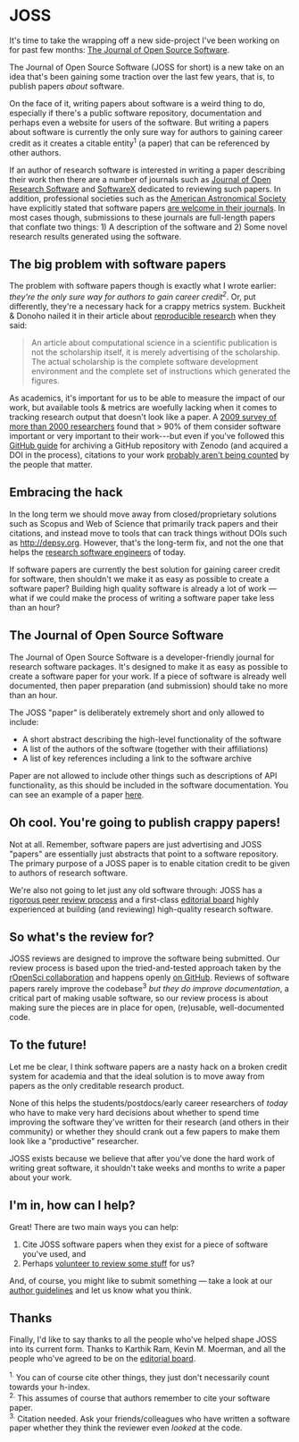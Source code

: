 # JOSS

It's time to take the wrapping off a new side-project I've been working on for past few months: [The Journal of Open Source Software](http://joss.theoj.org).

The Journal of Open Source Software (JOSS for short) is a new take on an idea that's been gaining some traction over the last few years, that is, to publish papers _about_ software.

On the face of it, writing papers about software is a weird thing to do, especially if there's a public software repository, documentation and perhaps even a website for users of the software. But writing a papers about software is currently the only sure way for authors to gaining career credit as it creates a citable entity<sup>1</sup> (a paper) that can be referenced by other authors.

If an author of research software is interested in writing a paper describing their work then there are a number of journals such as [Journal of Open Research Software](http://openresearchsoftware.metajnl.com/) and [SoftwareX](http://www.journals.elsevier.com/softwarex/) dedicated to reviewing such papers. In addition, professional societies such as the [American Astronomical Society](https://aas.org/) have explicitly stated that software papers [are welcome in their journals](http://journals.aas.org/policy/software.html). In most cases though, submissions to these journals are full-length papers that conflate two things: 1) A description of the software and 2) Some novel research results generated using the software.

## The big problem with software papers

The problem with software papers though is exactly what I wrote earlier: _they're the only sure way for authors to gain career credit<sup>2</sup>_. Or, put differently, they're a necessary hack for a crappy metrics system. Buckheit & Donoho nailed it in their article about [reproducible research](http://statweb.stanford.edu/~wavelab/Wavelab_850/wavelab.pdf) when they said:

> An article about computational science in a scientific publication is not the scholarship itself, it is merely advertising of the scholarship. The actual scholarship is the complete software development environment and the complete set of instructions which generated the figures.

As academics, it's important for us to be able to measure the impact of our work, but available tools & metrics are woefully lacking when it comes to tracking research output that doesn't look like a paper. A [2009 survey of more than 2000 researchers](http://ieeexplore.ieee.org/xpl/articleDetails.jsp?arnumber=5069155) found that > 90% of them consider software important or very important to their work---but even if you've followed this [GitHub guide](https://guides.github.com/activities/citable-code/) for archiving a GitHub repository with Zenodo (and acquired a DOI in the process), citations to your work [probably aren't being counted](http://www.carlboettiger.info/2013/06/03/DOI-citable.html) by the people that matter.

## Embracing the hack

In the long term we should move away from closed/proprietary solutions such as Scopus and Web of Science that primarily track papers and their citations, and instead move to tools that can track things without DOIs such as http://depsy.org. However, that's the long-term fix, and not the one that helps the [research software engineers](http://www.rse.ac.uk/who.html) of today.

If software papers are currently the best solution for gaining career credit for software, then shouldn't we make it as easy as possible to create a software paper? Building high quality software is already a lot of work — what if we could make the process of writing a software paper take less than an hour?

## The Journal of Open Source Software

The Journal of Open Source Software is a developer-friendly journal for research software packages. It's designed to make it as easy as possible to create a software paper for your work. If a piece of software is already well documented, then paper preparation (and submission) should take no more than an hour.

The JOSS "paper" is deliberately extremely short and only allowed to include:

- A short abstract describing the high-level functionality of the software
- A list of the authors of the software (together with their affiliations)
- A list of key references including a link to the software archive

Paper are not allowed to include other things such as descriptions of API functionality, as this should be included in the software documentation. You can see an example of a paper [here](https://github.com/arfon/fidgit/blob/master/paper/paper.pdf).

## Oh cool. You're going to publish crappy papers!

Not at all. Remember, software papers are just advertising and JOSS "papers" are essentially just abstracts that point to a software repository. The primary purpose of a JOSS paper is to enable citation credit to be given to authors of research software.

We're also not going to let just any old software through: JOSS has a [rigorous peer review process](http://joss.theoj.org/about#reviewer_guidelines) and a first-class [editorial board](http://joss.theoj.org/about#editorial_board) highly experienced at building (and reviewing) high-quality research software.

## So what's the review for?

JOSS reviews are designed to improve the software being submitted. Our review process is based upon the tried-and-tested approach taken by the [rOpenSci collaboration](https://github.com/ropensci) and happens openly [on GitHub](https://github.com/openjournals/joss-reviews). Reviews of software papers rarely improve the codebase<sup>3</sup> _but they do improve documentation_, a critical part of making usable software, so our review process is about making sure the pieces are in place for open, (re)usable, well-documented code.

## To the future!

Let me be clear, I think software papers are a nasty hack on a broken credit system for academia and that the ideal solution is to move away from papers as the only creditable research product.

None of this helps the students/postdocs/early career researchers of _today_ who have to make very hard decisions about whether to spend time improving the software they've written for their research (and others in their community) or whether they should crank out a few papers to make them look like a "productive" researcher.

JOSS exists because we believe that after you've done the hard work of writing great software, it shouldn't take weeks and months to write a paper about your work.

## I'm in, how can I help?

Great! There are two main ways you can help:

1. Cite JOSS software papers when they exist for a piece of software you've used, and
2. Perhaps [volunteer to review some stuff](https://github.com/openjournals/joss/issues/new?title=I%27d%20like%20to%20review%20for%20JOSS) for us?

And, of course, you might like to submit something — take a look at our [author guidelines](http://joss.theoj.org/about#author_guidelines) and let us know what you think.

## Thanks

Finally, I'd like to say thanks to all the people who've helped shape JOSS into its current form. Thanks to Karthik Ram, Kevin M. Moerman, and all the people who've agreed to be on the [editorial board](http://joss.theoj.org/about#editorial_board).

<sup>1.</sup> You can of course cite other things, they just don't necessarily count towards your h-index.  
<sup>2.</sup> This assumes of course that authors remember to cite your software paper.  
<sup>3.</sup> Citation needed. Ask your friends/colleagues who have written a software paper whether they think the reviewer even _looked_ at the code.


